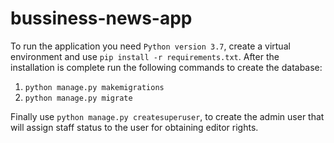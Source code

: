 # bussiness-news-app

To run the application you need `Python version 3.7`, create a virtual environment and use `pip install -r requirements.txt`.
After the installation is complete run the following commands to create the database:

  1. `python manage.py makemigrations` 
  2. `python manage.py migrate`

Finally use `python manage.py createsuperuser`, to create the admin user that will assign staff status to the user for 
obtaining editor rights.

